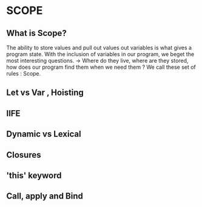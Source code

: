 # SCOPE

## What is Scope?
   The ability to store values and pull out values out variables is what gives a program state. With the inclusion of variables in our program, we beget the most interesting questions. 
   -> Where do they live, where are they stored, how does our program find them when we need them ?
   We call these set of rules : Scope.
## Let vs Var , Hoisting
## IIFE
## Dynamic vs Lexical
## Closures
## 'this' keyword
## Call, apply and Bind 

